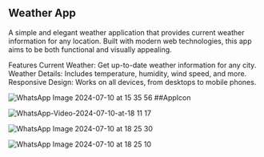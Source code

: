 ## Weather App

A simple and elegant weather application that provides current weather information for any location. Built with modern web technologies, this app aims to be both functional and visually appealing.

Features
Current Weather: Get up-to-date weather information for any city.
Weather Details: Includes temperature, humidity, wind speed, and more.
Responsive Design: Works on all devices, from desktops to mobile phones.


![WhatsApp Image 2024-07-10 at 15 35 56](https://github.com/nsenasabirli/weather-app/assets/72200463/9ce3fccd-c6c8-4020-88b3-c2af5e8b0f39)
##AppIcon


![WhatsApp-Video-2024-07-10-at-18 11 17](https://github.com/nsenasabirli/weather-app/assets/72200463/8e1aa541-fd49-4b41-8bef-0e267cd5bb59)



![WhatsApp Image 2024-07-10 at 18 25 30](https://github.com/nsenasabirli/weather-app/assets/72200463/d2ac389a-219d-4716-8669-b875e698ebbf)


![WhatsApp Image 2024-07-10 at 18 25 10](https://github.com/nsenasabirli/weather-app/assets/72200463/9c3d7d4e-2623-41f8-a05b-88233e134f10)




